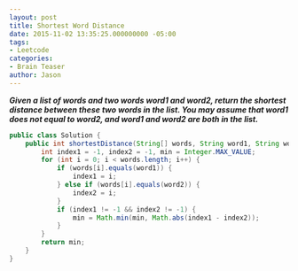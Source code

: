 ```yaml
---
layout: post
title: Shortest Word Distance
date: 2015-11-02 13:35:25.000000000 -05:00
tags:
- Leetcode
categories:
- Brain Teaser
author: Jason
---
```

<p><strong><em>Given a list of words and two words word1 and word2, return the shortest distance between these two words in the list. You may assume that word1 does not equal to word2, and word1 and word2 are both in the list.</em></strong></p>


``` java
public class Solution {
    public int shortestDistance(String[] words, String word1, String word2) {
        int index1 = -1, index2 = -1, min = Integer.MAX_VALUE;
        for (int i = 0; i < words.length; i++) {
            if (words[i].equals(word1)) {
                index1 = i;
            } else if (words[i].equals(word2)) {
                index2 = i;
            }
            if (index1 != -1 && index2 != -1) {
                min = Math.min(min, Math.abs(index1 - index2));
            }
        }
        return min;
    }
}
```
